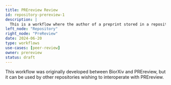 ```yaml
---
title: PREreview Review
id: repository-prereview-1
description: |
  This is a workflow where the author of a preprint stored in a repository can request a review from PREreview.
left_node: "Repository"
right_node: "PreReview"
date: 2024-06-20
type: workflows
use-cases: [peer-review]
owner: prereview
status: draft
---
```


This workflow was originally developed between BiorXiv and PREreview, but it can be used by other repositories wishing to interoperate with PREreview.


